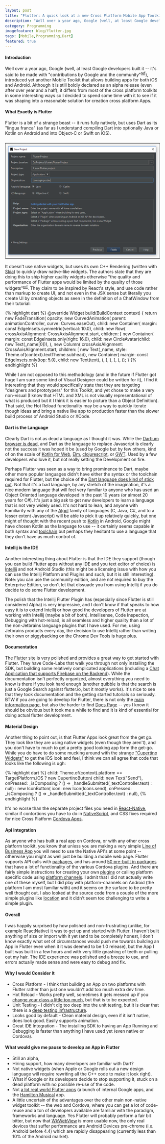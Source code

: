 ```yaml
---
layout: post
title: "Flutter: A quick look at a new Cross Platform Mobile App Toolkit"
description: "Well over a year ago, Google (well, at least Google developers built it -- it's said to be made with 'contributions by Google and the community', introduced yet another Mobile Toolkit that allows building apps for both iOS and Android."
category: Programming
imagefeature: blog/flutter.jpg
tags: [Mobile,Programming,Dart]
featured: true
---
```


#### Introduction

Well over a year ago, Google (well, at least Google developers built it -- it's said to be made with "contributions by Google and the community"<sup>[ref](https://flutter.io/faq/#who-makes-flutter)</sup>), introduced yet another Mobile Toolkit that allows building apps for both iOS and Android.
Although it is still boldly declared as an alpha release (even after over year and a half), it differs from most
of the cross platform toolkits in some interesting ways so I decided to spend some time with it to see if it was
shaping into a reasonable solution for creation cross platform Apps.

#### What Exactly is Flutter

Flutter is a bit of a strange beast -- it runs fully natively, but uses Dart as its "lingua franca" (as far as I understand compiling
Dart into optionally Java or Kotlin on Android and into Object-C or Swift on iOS).

<img alt="Flutter" src="/img/flutter/new_project.png" style="border: 1px solid #000; margin: 10px auto 0" />

It doesn't use native widgets, but uses its own C++ Rendering (written with [Skia](https://en.wikipedia.org/wiki/Skia_Graphics_Engine))
to quickly draw native-like widgets.  The authors state that they are doing this to ship higher quality widgets otherwise
"the quality and performance of Flutter apps would be limited by the quality of those widgets"<sup>[ref](https://flutter.io/faq/#does-flutter-use-my-systems-oem-widgets)</sup>.
They claim to be inspired by React's style, and use code rather than markup to create UI, and not even in the JSX sense but literally
you create UI by creating objects as seen in the definition of a ChatWindow from their tutorial:

{% highlight dart %}
  @override
  Widget build(BuildContext context) {
    return new FadeTransition(
        opacity: new CurvedAnimation(
            parent: animationController, curve: Curves.easeOut),
        child: new Container(
          margin: const EdgeInsets.symmetric(vertical: 10.0),
          child: new Row(
            crossAxisAlignment: CrossAxisAlignment.start,
            children: <Widget>[
              new Container(
                margin: const EdgeInsets.only(right: 16.0),
                child: new CircleAvatar(child: new Text(_name[0])),
              ),
              new Column(
                crossAxisAlignment: CrossAxisAlignment.start,
                children: <Widget>[
                  new Text(_name, style: Theme.of(context).textTheme.subhead),
                  new Container(
                    margin: const EdgeInsets.only(top: 5.0),
                    child: new Text(text),
                  ),
                ],
              ),
            ],
          ),
        ));
  }
{% endhighlight %}

While I am not opposed to this methodology (and in the future if Flutter got huge I am sure some kind of Visual Designer could
be written for it), I find it interesting that they would specifically state that they are targeting "designers and prototypers" for
this Toolkit, and yet chose to make a very non-visual (I know that HTML and XML is not visually representational of what is produced
but it I think it is easier to picture than a Object Definition).  That said, the Hot Reload functionality may be a way to quickly
iterate though ideas and bring a native like app to production faster than the slower build process of Android Studio or XCode.

#### Dart is the Language

Clearly Dart is not as dead a language as I thought it was.  While the [Dartium browser is dead](https://webdev.dartlang.org/tools/dartium),
 and Dart as the language to replace Javascript is clearly not the success it was hoped it be (used by Google but by few others, kind
 of on the scale of [Kotlin for Web](https://kotlinlang.org/docs/tutorials/javascript/kotlin-to-javascript/kotlin-to-javascript.html),
 [Elm](http://elm-lang.org/), [clojurescript](https://github.com/clojure/clojurescript), or [GWT](http://www.gwtproject.org/).  Used
 by a few developers who love it, but not really setting the Development on fire.

 Perhaps Flutter was seen as a way to bring prominence to Dart, maybe other more popular languages didn't have either the
 syntax or the toolchain required for Flutter, but the choice of the [Dart language does kind of stick out](https://flutter.io/faq/#why-did-flutter-choose-to-use-dart).
 Not that it's  a bad language, by any stretch of the imagination, it's a nice modern language that will feel very familiar
  to anyone who has used an Object Oriented language developed in the past 10 years (or almost 20 years for C#).
  It's just a big ask to get new developers to learn a language that  is not very widely used.  It's not hard to lean,
  and anyone with Familiarity with any of the [Algol](https://en.wikipedia.org/wiki/ALGOL)
 family of languages (C, Java, C#, and to a lesser extent Javascript) will be able to pick it up relatively quickly, but
 one might of thought with the recent push to [Kotlin](https://blog.jetbrains.com/kotlin/2017/05/kotlin-on-android-now-official/) in
 Android, Google might have chosen Kotlin as the language to use -- it certainly seems capable in both syntax and [toolchain](https://github.com/JetBrains/kotlin-native)
 but perhaps they hesitant to use a language that they don't have as much control of.

#### Intellij is the IDE

Another interesting thing about Flutter is that the IDE they support (though you can build Flutter apps without any IDE and you
text editor of choice) is [Intellij](https://www.jetbrains.com/idea) and not Android Studio (this might be a licensing issue
with how you can use the Intellij Platform and Plugins and such, but it is still interesting).  Note: you can use the community
edition, and are not required to buy the Enterprise Edition, so don't let that dissuade you from using Intellij if you do decide
to do some Flutter development.

The polish that the Intellij Flutter Plugin has (especially since Flutter is still considered Alpha) is very impressive, and I
don't know if that speaks to how easy it is to extend Intellij or how good the developers of Flutter are at working with Intellij (maybe
a bit of both).  Intellisense, Code Inspection, Debugging with hot-reload, is all seamless and higher quality than a lot of the
non-Jetbrains language plugins that I have used.  For me, using Jetbrains products every day, the decision to use Intellij rather than
writing their own or piggybacking on the Chrome Dev Tools is huge plus.

#### Documentation

The [Flutter site](https://flutter.io) is very polished and provides a great way to get started with Flutter.  They have Code-Labs
that walk you through not only installing the SDK, but building some relatively complicated applications (including a [Chat Application
that supports Firebase on the Backend](https://codelabs.developers.google.com/codelabs/flutter-firebase/#0)).  While the documentation
isn't perfectly organized, almost everything you need to know is there if you look hard enough (another quibble is that the search
is just a Google Search against flutter.io, but it mostly works).  It's nice to see that they took documentation and the getting started
tutorials so seriously.  BTW if you are going to develop for Flutter, there is not only the [main information page](https://flutter.io),
but also the harder to find [Docs Page](https://docs.flutter.io/index.html) -- yes I know it should be obvious but it took me a while
to find and it is kind of essential for doing actual flutter development.

#### Material Design

Another thing to point out, is that Flutter Apps look great from the get go.  They look like they are using native widgets (even though they
aren't), and you don't have to much to get a pretty good looking app form the get-go.  While you do have to do some mucking around with
the strange ["Cupertino Widgets"](https://flutter.io/widgets/cupertino/) to get the iOS look and feel, I think we can all agree that code
that looks like the following is ugh:

{% highlight dart %}
child: Theme.of(context).platform == TargetPlatform.iOS
    ? new CupertinoButton(
        child: new Text("Send"),
        onPressed: _isComposing
            ? () => _handleSubmitted(_textController.text)
            : null)
    : new IconButton(
        icon: new Icon(Icons.send),
        onPressed: _isComposing
            ? () => _handleSubmitted(_textController.text)
            : null),
{% endhighlight %}

It's no worse than the separate project files you need in [React-Native](https://facebook.github.io/react-native/), similar
if contortions you have to do in [NativeScript](http://docs.nativescript.org/), and CSS fixes required for nice Cross Platform
[Cordova Apps](http://cordova.apache.org/).

#### Api Integration

As anyone who has built a real app on Cordova, or with any other cross platform toolkit, you know that unless you are
making a very simple [Line of Business App](https://en.wikipedia.org/wiki/Line_of_business) you will need to use the
Native API's at some point -- otherwise you might as well just be building a mobile web page.  Flutter supports API
calls with [packages](https://flutter.io/using-packages/), and has around [50 pre-built in packages](https://pub.dartlang.org/flutter/packages)
that have a lot of functionality of the various Cordova plugins.  And there are fairly simple instructions
for creating your own [plugins](https://flutter.io/developing-packages/) or calling platform specific
code using [platform channels](https://flutter.io/platform-channels/).  I admit that I did not actually write one of these
myself, but I did play with platform-channels on Android (the platform I am most familiar with) and it seems
on the surface to be pretty well thought out.  I also looked at the source code from a couple of the more simple
plugins like [location](https://github.com/Lyokone/flutterlocation) and it didn't seem too challenging to write a simple plugin.

#### Overall

I was happily surprised by how polished and non-frustrating (unlike, for example ReactNative) it was to get up and started with
Flutter.  I haven't built anything of size or import with it yet (and to be completely honest, I don't know exactly what set
of circumstances would push me towards building an App in Flutter even when it it was deemed to be 1.0 release), but the
App I built was built in a few hours and with very little gnashing of teeth or pulling out my hair.  The IDE experience was
polished and a breeze to use, and errors actually made sense and were easy to debug and fix.

#### Why I would Consider It

* Cross Platform - I think that building an App on two platforms with Flutter rather than just one wouldn't add too much extra dev time.
* Hot Reload - Works pretty well, sometimes it gets messed up if you [change your class a little too much](https://flutter.io/faq/#hot-reload), but that is to be expected.
* Unit Testing - I didn't dig too deep into the unit testing, but it is clear that there is a [deep testing infrastructure](https://flutter.io/testing/).
* Looks good by default - Clean material design, even if it isn't native, does look good.  Easily supports animation.
* Great IDE Integration - The installing SDK to having an App Running and Debugging is faster than anything I have used yet (even native or Cordova).

#### What would give me pause to develop an App in Flutter

* Still an alpha,
* Hiring support, how many developers are familiar with Dart?
* Not native widgets (when Apple or Google rolls out a new design language will require rewriting all the C++ code to make it look right).
* What if Google or its developers decide to stop supporting it, stuck on a dead platform with no possible re-use of the code.
* Not [a lot real world Flutter apps](https://flutter.io/faq/#who-uses-flutter) (a bunch of internal Google apps, and the [Hamilton Musical](https://play.google.com/store/apps/details?id=com.hamilton.app) app.
* A little uncertain of the advantages over the other main non-native widget toolkit -- the web and Cordova, where you can get a lot of code-reuse and a ton of developers available are familiar with the paradigm, frameworks and language.  Yes Flutter will probably perform a fair bit bitter, but now that [WkWebView](https://github.com/apache/cordova-plugin-wkwebview-engine) is more usable now, the only real devices that suffer performance are Android Devices pre-chrome (i.e. Android before 4.4) which are rapidly disappearing (currently less than 10% of the Android market).

